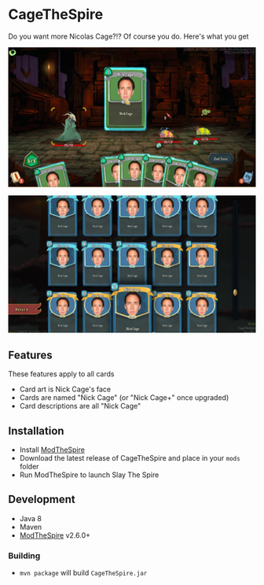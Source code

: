 # CageTheSpire
Do you want more Nicolas Cage?!? Of course you do. Here's what you get

![Nicolas Cage cards in combat](https://raw.githubusercontent.com/alexdriedger/CageTheSpire/master/github_resources/Combat.png)

![Nicolas Cage card library](https://raw.githubusercontent.com/alexdriedger/CageTheSpire/master/github_resources/CardLibrary.png)

## Features
These features apply to all cards

- Card art is Nick Cage's face
- Cards are named "Nick Cage" (or "Nick Cage+" once upgraded)
- Card descriptions are all "Nick Cage"

## Installation
- Install [ModTheSpire](https://github.com/kiooeht/ModTheSpire/releases)
- Download the latest release of CageTheSpire and place in your `mods` folder
- Run ModTheSpire to launch Slay The Spire

## Development
- Java 8
- Maven
- [ModTheSpire](https://github.com/kiooeht/ModTheSpire/releases) v2.6.0+

### Building
- `mvn package` will build `CageTheSpire.jar`
